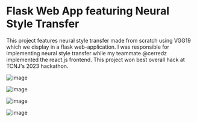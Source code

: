 # Flask Web App featuring Neural Style Transfer


This project features neural style transfer made from scratch using VGG19 which we display in a flask web-application. I was responsible for implementing neural style transfer while my teammate @cerredz implemented the react.js frontend. This project won best overall hack at TCNJ's 2023 hackathon.

![image](https://user-images.githubusercontent.com/108239710/232345928-782092f8-6321-4a22-8034-dcdf045603f2.png)



![image](https://user-images.githubusercontent.com/108239710/232345973-72a9b6f6-dffb-47af-9523-323a0af24982.png)



![image](https://user-images.githubusercontent.com/108239710/232346053-951a17ef-1078-488f-9d0a-25c8651335f8.png)



![image](https://user-images.githubusercontent.com/108239710/232345994-f367074a-817f-47f3-862b-ce09fba3a850.png)








